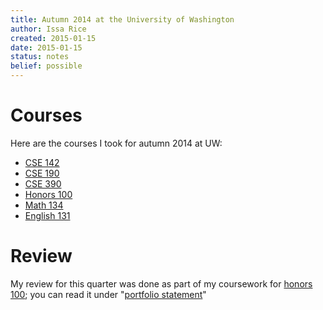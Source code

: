 ```yaml
---
title: Autumn 2014 at the University of Washington
author: Issa Rice
created: 2015-01-15
date: 2015-01-15
status: notes
belief: possible
---
```


# Courses

Here are the courses I took for autumn 2014 at UW:

- [CSE 142]()
- [CSE 190]()
- [CSE 390](cse-390-for-cse-142)
- [Honors 100]()
- [Math 134]()
- [English 131](engl-131)

# Review

My review for this quarter was done as part of my coursework for [honors 100](); you can read it under "[portfolio statement](my-uw-honors-portfolio#portfolio-statement)"
